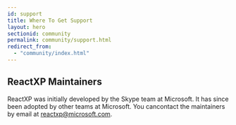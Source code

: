 ```yaml
---
id: support
title: Where To Get Support
layout: hero
sectionid: community
permalink: community/support.html
redirect_from:
  - "community/index.html"
---
```


## ReactXP Maintainers

ReactXP was initially developed by the Skype team at Microsoft. It has since been adopted by other teams at Microsoft. You cancontact the maintainers by email at [reactxp@microsoft.com](mailto:reactxp@microsoft.com).

